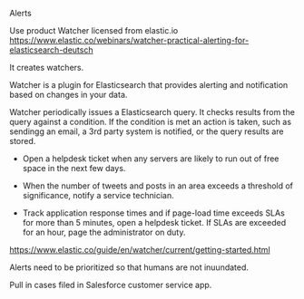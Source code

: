 Alerts

Use product Watcher licensed from elastic.io
https://www.elastic.co/webinars/watcher-practical-alerting-for-elasticsearch-deutsch

It creates watchers.

Watcher is a plugin for Elasticsearch that provides alerting and notification based on changes in your data. 

Watcher periodically issues a Elasticsearch query.
It checks results from the query against a condition.
If the condition is met an action is taken, such as sendingg an email, 
a 3rd party system is notified, or the query results are stored.

  * Open a helpdesk ticket when any servers are likely to run out of free space in the next few days.

  * When the number of tweets and posts in an area exceeds a threshold of significance, notify a service technician.

  * Track application response times and if page-load time exceeds SLAs for more than 5 minutes, open a helpdesk ticket. If SLAs are exceeded for an hour, page the administrator on duty.

https://www.elastic.co/guide/en/watcher/current/getting-started.html

Alerts need to be prioritized so that humans are not inuundated.

Pull in cases filed in Salesforce customer service app.

